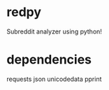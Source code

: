 redpy
=====
Subreddit analyzer using python!

dependencies
============
requests
json
unicodedata
pprint
